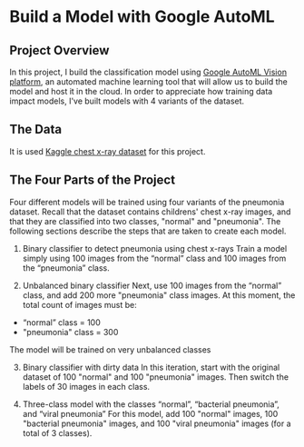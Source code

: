 # Build a Model with Google AutoML

## Project Overview

In this project, I build the classification model using [Google AutoML Vision platform](https://cloud.google.com/automl), an automated machine learning tool that will allow us to build the model and host it in the cloud. In order to appreciate how training data impact models, I've built models with 4 variants of the dataset.

## The Data

It is used [Kaggle chest x-ray dataset](https://www.kaggle.com/paultimothymooney/chest-xray-pneumonia) for this project.

## The Four Parts of the Project

Four different models will be trained using four variants of the pneumonia dataset. Recall that the dataset contains childrens' chest x-ray images, and that they are classified into two classes, "normal" and "pneumonia". The following sections describe the steps that are taken to create each model.

1) Binary classifier to detect pneumonia using chest x-rays
Train a model simply using 100 images from the “normal” class and 100 images from the “pneumonia” class.

2. Unbalanced binary classifier
Next, use 100 images from the “normal” class, and add 200 more "pneumonia" class images. At this moment, the total count of images must be:

- “normal” class = 100
- "pneumonia" class = 300

The model will be trained on very unbalanced classes

3. Binary classifier with dirty data
In this iteration, start with the original dataset of 100 "normal" and 100 "pneumonia" images. Then switch the labels of 30 images in each class.


4. Three-class model with the classes “normal”, “bacterial pneumonia”, and “viral pneumonia”
For this model, add 100 "normal" images, 100 "bacterial pneumonia" images, and 100 "viral pneumonia" images (for a total of 3 classes).
